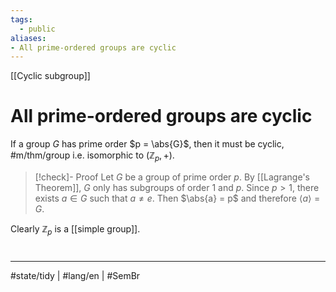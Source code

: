 ```yaml
---
tags:
  - public
aliases: 
- All prime-ordered groups are cyclic
---
```

[[Cyclic subgroup]]
# All prime-ordered groups are cyclic

If a group $G$ has prime order $p = \abs{G}$,
then it must be cyclic, #m/thm/group 
i.e. isomorphic to $(\mathbb{Z}_{p}, +)$.

> [!check]- Proof
> Let $G$ be a group of prime order $p$.
> By [[Lagrange's Theorem]],
> $G$ only has subgroups of order $1$ and $p$.
> Since $p > 1$,
> there exists $a \in G$ such that $a \neq e$.
> Then $\abs{a} = p$
> and therefore $\langle a \rangle = G$.
> <span class="QED"/>

Clearly $\mathbb{Z}_{p}$ is a [[simple group]].

#
---
#state/tidy | #lang/en | #SemBr